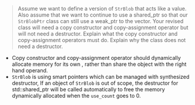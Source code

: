 > Assume we want to define a version of `StrBlob` that acts like a value. Also
> assume that we want to continue to use a shared_ptr so that our `StrBlobPtr`
> class can still use a weak_ptr to the vector. Your revised class will need a
> copy constructor and copy-assignment operator but will not need a destructor.
> Explain what the copy constructor and copy-assignment operators must do.
> Explain why the class does not need a destructor.

* Copy constructor and copy-assignment operator should dynamically allocate
  memory for its own , rather than share the object with the right hand
  operand.
* `StrBlob` is using smart pointers which can be managed with synthesized
  destructor, If an object of `StrBlob` is out of scope, the destructor for
  std::shared_ptr will be called automatically to free the memory dynamically
  allocated when the `use_count` goes to 0.
